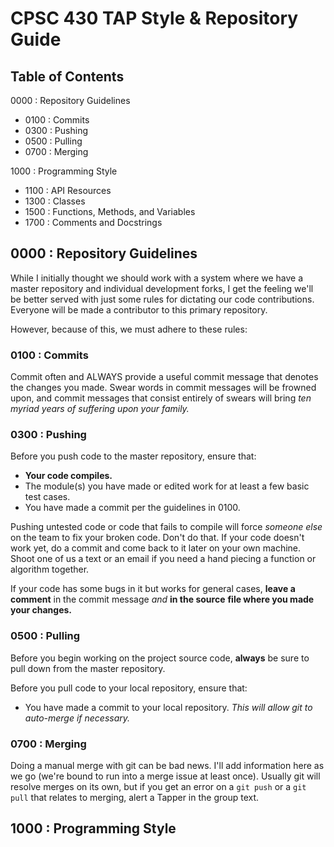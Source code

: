 CPSC 430 TAP Style & Repository Guide
=====================================

Table of Contents
-----------------
0000 : Repository Guidelines  
  * 0100 : Commits  
  * 0300 : Pushing  
  * 0500 : Pulling  
  * 0700 : Merging  
  
1000 : Programming Style  
  * 1100 : API Resources  
  * 1300 : Classes  
  * 1500 : Functions, Methods, and Variables  
  * 1700 : Comments and Docstrings  
  
0000 : Repository Guidelines
----------------------------
While I initially thought we should work with a system where
we have a master repository and individual development forks,
I get the feeling we'll be better served with just some
rules for dictating our code contributions. Everyone will be
made a contributor to this primary repository.

However, because of this, we must adhere to these rules:

### 0100 : Commits
Commit often and ALWAYS provide a useful commit message that
denotes the changes you made. Swear words in commit messages
will be frowned upon, and commit messages that consist
entirely of swears will bring *ten myriad years of suffering*
*upon your family.*

### 0300 : Pushing
Before you push code to the master repository, ensure that:
  * **Your code compiles.**
  * The module(s) you have made or edited work for at least a few basic test cases.
  * You have made a commit per the guidelines in 0100.

Pushing untested code or code that fails to compile will
force *someone else* on the team to fix your broken code.
Don't do that. If your code doesn't work yet, do a commit
and come back to it later on your own machine. Shoot one of
us a text or an email if you need a hand piecing a function
or algorithm together.

If your code has some bugs in it but works for general cases,
**leave a comment** in the commit message *and* **in the source**
**file where you made your changes.**

### 0500 : Pulling
Before you begin working on the project source code, **always** be
sure to pull down from the master repository.

Before you pull code to your local repository, ensure that:
  * You have made a commit to your local repository. *This will allow git to auto-merge if necessary.*

### 0700 : Merging
Doing a manual merge with git can be bad news. I'll add information
here as we go (we're bound to run into a merge issue at least once).
Usually git will resolve merges on its own, but if you get an error
on a `git push` or a `git pull` that relates to merging, alert a
Tapper in the group text.


1000 : Programming Style
------------------------


